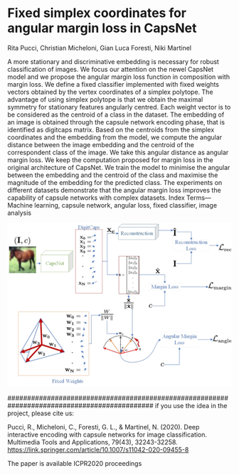 # Fixed simplex coordinates for angular margin loss in CapsNet
Rita Pucci, Christian Micheloni, Gian Luca Foresti, Niki Martinel


A more stationary and discriminative embedding
is necessary for robust classification of images. We focus our
attention on the newel CapsNet model and we propose the
angular margin loss function in composition with margin loss.
We define a fixed classifier implemented with fixed weights
vectors obtained by the vertex coordinates of a simplex polytope.
The advantage of using simplex polytope is that we obtain the
maximal symmetry for stationary features angularly centred.
Each weight vector is to be considered as the centroid of a class in
the dataset. The embedding of an image is obtained through the
capsule network encoding phase, that is identified as digitcaps
matrix. Based on the centroids from the simplex coordinates
and the embedding from the model, we compute the angular
distance between the image embedding and the centroid of the
correspondent class of the image. We take this angular distance
as angular margin loss. We keep the computation proposed for
margin loss in the original architecture of CapsNet. We train
the model to minimise the angular between the embedding and
the centroid of the class and maximise the magnitude of the
embedding for the predicted class. The experiments on different
datasets demonstrate that the angular margin loss improves the
capability of capsule networks with complex datasets.
Index Terms—Machine learning, capsule network, angular loss,
fixed classifier, image analysis


![plot](https://github.com/Riretta/Angle_Loss/blob/master/Caps_Angle_FC10_2.jpg?raw=true)

#############################################################################################
if you use the idea in the project, please cite us:

Pucci, R., Micheloni, C., Foresti, G. L., & Martinel, N. (2020). 
Deep interactive encoding with capsule networks for image classification. 
Multimedia Tools and Applications, 79(43), 32243-32258.
https://link.springer.com/article/10.1007/s11042-020-09455-8

The paper is available ICPR2020 proceedings 
